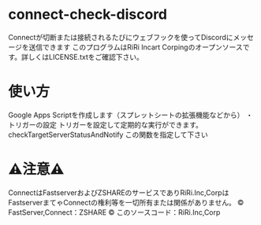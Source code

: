 # connect-check-discord
Connectが切断または接続されるたびにウェブフックを使ってDiscordにメッセージを送信できます
このプログラムはRiRi Incart Corpingのオープンソースです。詳しくはLICENSE.txtをご確認下さい。
# 使い方
Google Apps Scriptを作成します（スプレットシートの拡張機能などから）
・トリガーの設定
トリガーを設定して定期的な実行ができます。
checkTargetServerStatusAndNotify
この関数を指定して下さい
# ⚠️注意⚠️
ConnectはFastserverおよびZSHAREのサービスでありRiRi.Inc,CorpはFastserverまてゃConnectの権利等を一切所有または関係がありません。
©️ FastServer,Connect：ZSHARE
©️ このソースコード：RiRi.Inc,Corp

